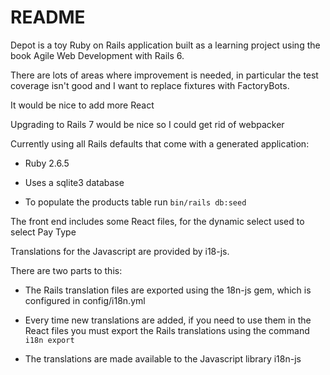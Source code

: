 # README

Depot is a toy Ruby on Rails application built as a learning project using the book
Agile Web Development with Rails 6.

There are lots of areas where improvement is needed, in particular the test coverage isn't good and I want to replace fixtures with
FactoryBots.

It would be nice to add more React

Upgrading to Rails 7 would be nice so I could get rid of webpacker

Currently using all Rails defaults that come with a generated application:

* Ruby 2.6.5

* Uses a sqlite3 database

* To populate the products table run `bin/rails db:seed`

The front end includes some React files, for the dynamic select used to select Pay Type

Translations for the Javascript are provided by i18-js.

There are two parts to this:
* The Rails translation files are exported using the 18n-js gem, which is configured in config/i18n.yml

* Every time new translations are added, if you need to use them in the React files you must export the Rails translations using the command `i18n export`

* The translations are made available to the Javascript library i18n-js
